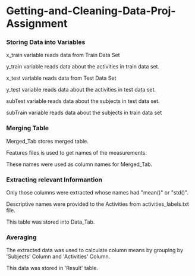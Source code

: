 # Getting-and-Cleaning-Data-Proj-Assignment

### Storing Data into Variables

 x_train variable reads data from Train Data Set
 
 y_train variable reads data about the activities in train data set.
 
 x_test variable reads data from Test Data Set
 
 y_test variable reads data about the activities in test data set.
 
 subTest variable reads data about the subjects in test data set.
 
 subTrain variable reads data about the subjects in train data set
 
 ### Merging Table
  Merged_Tab stores merged table.
  
  Features files is used to get names of the measurements.
  
  These names were used as column names for Merged_Tab.
  
 ### Extracting relevant Informantion 
 
  Only those columns were extracted whose names had "mean()" or "std()".
 
  Descriptive names were provided to the Activities from activities_labels.txt file.
  
  This table was stored into Data_Tab.
  
 ### Averaging
  The extracted data was used to calculate column means by grouping by 'Subjects' Column and 'Activities' Column.
  
  This data was stored in 'Result' table.  
 
 
 
 
 
